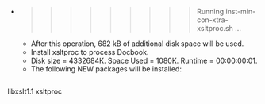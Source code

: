 * >>>>>>>>> Running inst-min-con-xtra-xsltproc.sh ...
  * After this operation, 682 kB of additional disk space will be used.
  * Install xsltproc to process Docbook.
  * Disk size = 4332684K. Space Used = 1080K. Runtime = 00:00:00:01.
  * The following NEW packages will be installed:
  ```bash
libxslt1.1 xsltproc
  ```
